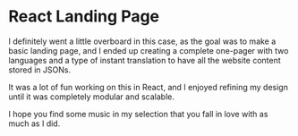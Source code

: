 # React Landing Page
I definitely went a little overboard in this case, as the goal was to make a basic landing page, and I ended up creating a complete one-pager with two languages and a type of instant translation to have all the website content stored in JSONs.

It was a lot of fun working on this in React, and I enjoyed refining my design until it was completely modular and scalable.

I hope you find some music in my selection that you fall in love with as much as I did.
